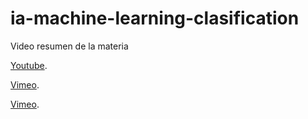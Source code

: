 # ia-machine-learning-clasification

Video resumen de la materia

[Youtube](https://youtu.be/Ry0OlwWPin4).

[Vimeo](https://vimeo.com/656701598).

[Vimeo](https://vimeo.com/656701598).
